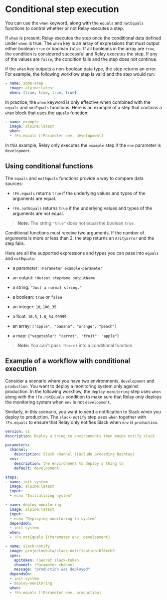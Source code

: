 # Conditional step execution

You can use the `when` keyword, along with the `equals` and `notEquals` functions to control whether or not Relay executes a step.

If `when` is present, Relay executes the step once the conditional data defined under `when` is true. The `when` key is an array of expressions that must output either boolean `true` or boolean `false`. If all booleans in the array are `true`, the condition is considered successful and Relay executes the step. If any of the values are `false`, the condition fails and the step does not continue.

If the `when` key outputs a non-boolean data type, the step returns an error. For example, the following workflow step is valid and the step would run:

```yaml
- name: some-step
  image: alpine:latest
  when: [true, true, true, true]
```

In practice, the `when` keyword is only effective when combined with the `equals` and `notEquals` functions. Here is an example of a step that contains a `when` block that uses the `equals` function:

```yaml
- name: example
  image: alpine:latest
  when:
  - !Fn.equals [!Parameter env, development]
```

In this example, Relay only executes the `example` step if the `env` parameter is `development`.

## Using conditional functions

The `equals` and `notEquals` functions provide a way to compare data sources:

-   `!Fn.equals` returns `true` if the underlying values and types of the arguments are equal.

-   `!Fn.notEquals` returns `true` if the underlying values and types of the arguments are not equal.


> **Note:** The string `"true"` does not equal the boolean `true`.

Conditional functions must receive two arguments. If the number of arguments is more or less than 2, the step returns an `ArityError` and the step fails.

Here are all the supported expressions and types you can pass into `equals` and `notEquals`:

-   a parameter: `!Parameter example-parameter`

-   an output: `!Output stepName outputName`

-   a string: `"Just a normal string."`

-   a boolean: `true` or `false`

-   an integer: `10`, `100`, `35`

-   a float: `10.5`, `1.0`, `54.99999`

-   an array: `["apple", "banana", "orange", "peach"]`

-   a map: `{"vegetable": "carrot", "fruit": "apple"}`


> **Note:** You can't pass `!Secret` into a conditional function.

## Example of a workflow with conditional execution

Consider a scenario where you have two environments, `development` and `production`. You want to deploy a monitoring system only against production. In the following workflow, the `deploy-monitoring` step uses `when` along with the `!Fn.notEquals` condition to make sure that Relay only deploys the monitoring system when `env` is not `development`.

Similarly, in this scenario, you want to send a notification to Slack when you deploy to production. The `slack-notify` step uses `when` together with `!Fn.equals` to ensure that Relay only notifies Slack when `env` is `production`.

```yaml
version: v1
description: Deploy a thing to environments then maybe notify slack

parameters:
  channel:
    description: Slack channel (include preceding hashtag)
  env:
    description: the environment to deploy a thing to
    default: development

steps:
- name: init-system
  image: alpine:latest
  input:
  - echo "Initializing system"

- name: deploy-monitoring
  image: alpine:latest
  input:
  - echo "Deploying monitoring to system"
  dependsOn:
  - init-system
  when:
  - !Fn.notEquals [!Parameter env, development]

- name: slack-notify
  image: projectnebula/slack-notification:bf8ecb9
  spec:
    apitoken: !Secret slack-token
    channel: !Parameter channel
    message: "production was deployed"
  dependsOn:
  - init-system
  - deploy-monitoring
  when:
  - !Fn.equals [!Parameter env, production]
```

